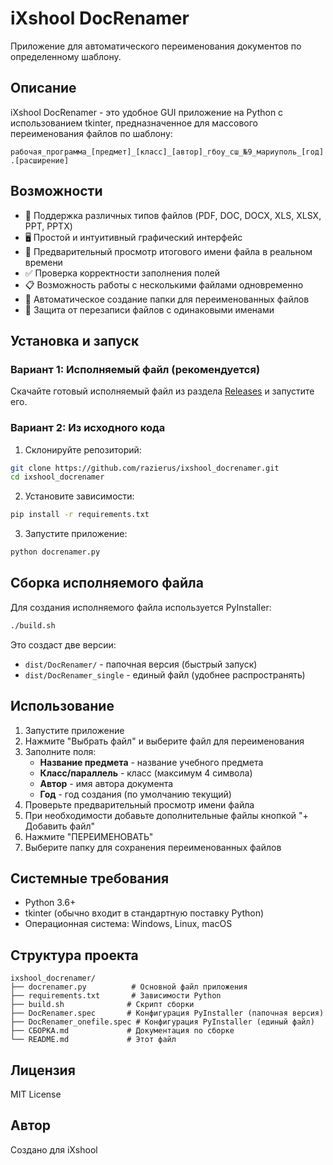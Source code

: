 # iXshool DocRenamer

Приложение для автоматического переименования документов по определенному шаблону.

## Описание

iXshool DocRenamer - это удобное GUI приложение на Python с использованием tkinter, предназначенное для массового переименования файлов по шаблону:

`рабочая_программа_[предмет]_[класс]_[автор]_гбоу_сш_№9_мариуполь_[год].[расширение]`

## Возможности

- 📁 Поддержка различных типов файлов (PDF, DOC, DOCX, XLS, XLSX, PPT, PPTX)
- 🖥️ Простой и интуитивный графический интерфейс
- 👀 Предварительный просмотр итогового имени файла в реальном времени
- ✅ Проверка корректности заполнения полей
- 📋 Возможность работы с несколькими файлами одновременно
- 💾 Автоматическое создание папки для переименованных файлов
- 🔄 Защита от перезаписи файлов с одинаковыми именами

## Установка и запуск

### Вариант 1: Исполняемый файл (рекомендуется)

Скачайте готовый исполняемый файл из раздела [Releases](https://github.com/razierus/ixshool_docrenamer/releases) и запустите его.

### Вариант 2: Из исходного кода

1. Склонируйте репозиторий:
```bash
git clone https://github.com/razierus/ixshool_docrenamer.git
cd ixshool_docrenamer
```

2. Установите зависимости:
```bash
pip install -r requirements.txt
```

3. Запустите приложение:
```bash
python docrenamer.py
```

## Сборка исполняемого файла

Для создания исполняемого файла используется PyInstaller:

```bash
./build.sh
```

Это создаст две версии:
- `dist/DocRenamer/` - папочная версия (быстрый запуск)
- `dist/DocRenamer_single` - единый файл (удобнее распространять)

## Использование

1. Запустите приложение
2. Нажмите "Выбрать файл" и выберите файл для переименования
3. Заполните поля:
   - **Название предмета** - название учебного предмета
   - **Класс/параллель** - класс (максимум 4 символа)
   - **Автор** - имя автора документа
   - **Год** - год создания (по умолчанию текущий)
4. Проверьте предварительный просмотр имени файла
5. При необходимости добавьте дополнительные файлы кнопкой "+ Добавить файл"
6. Нажмите "ПЕРЕИМЕНОВАТЬ"
7. Выберите папку для сохранения переименованных файлов

## Системные требования

- Python 3.6+
- tkinter (обычно входит в стандартную поставку Python)
- Операционная система: Windows, Linux, macOS

## Структура проекта

```
ixshool_docrenamer/
├── docrenamer.py          # Основной файл приложения
├── requirements.txt       # Зависимости Python
├── build.sh              # Скрипт сборки
├── DocRenamer.spec       # Конфигурация PyInstaller (папочная версия)
├── DocRenamer_onefile.spec # Конфигурация PyInstaller (единый файл)
├── СБОРКА.md             # Документация по сборке
└── README.md             # Этот файл
```

## Лицензия

MIT License

## Автор

Создано для iXshool
